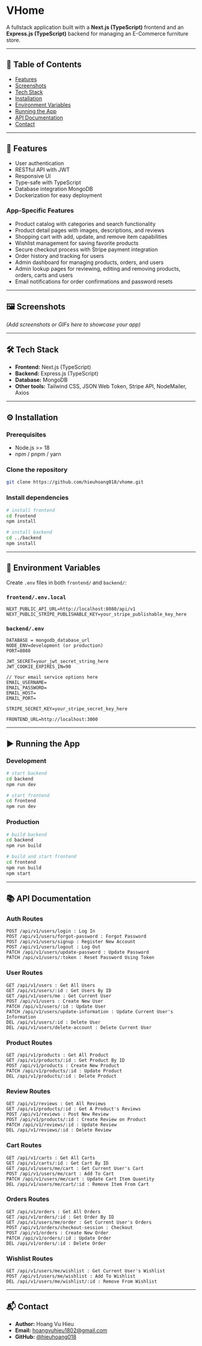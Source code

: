 # VHome

A fullstack application built with a **Next.js (TypeScript)** frontend and an **Express.js (TypeScript)** backend for managing an E-Commerce furniture store.

---

## 📑 Table of Contents

- [Features](#features)
- [Screenshots](#screenshots)
- [Tech Stack](#tech-stack)
- [Installation](#installation)
- [Environment Variables](#environment-variables)
- [Running the App](#running-the-app)
- [API Documentation](#api-documentation)
- [Contact](#contact)

---

## 🚀 Features

- User authentication
- RESTful API with JWT
- Responsive UI
- Type-safe with TypeScript
- Database integration MongoDB
- Dockerization for easy deployment

### App-Specific Features

- Product catalog with categories and search functionality
- Product detail pages with images, descriptions, and reviews
- Shopping cart with add, update, and remove item capabilities
- Wishlist management for saving favorite products
- Secure checkout process with Stripe payment integration
- Order history and tracking for users
- Admin dashboard for managing products, orders, and users
- Admin lookup pages for reviewing, editing and removing products, orders, carts and users
- Email notifications for order confirmations and password resets

---

## 🖼️ Screenshots

_(Add screenshots or GIFs here to showcase your app)_

---

## 🛠 Tech Stack

- **Frontend:** Next.js (TypeScript)
- **Backend:** Express.js (TypeScript)
- **Database:** MongoDB
- **Other tools:** Tailwind CSS, JSON Web Token, Stripe API, NodeMailer, Axios

---

## ⚙️ Installation

### Prerequisites

- Node.js >= 18
- npm / pnpm / yarn

### Clone the repository

```bash
git clone https://github.com/hieuhoang018/vhome.git
```

### Install dependencies

```bash
# install frontend
cd frontend
npm install

# install backend
cd ../backend
npm install
```

---

## 🔑 Environment Variables

Create `.env` files in both `frontend/` and `backend/`:

### `frontend/.env.local`

```env
NEXT_PUBLIC_API_URL=http://localhost:8080/api/v1
NEXT_PUBLIC_STRIPE_PUBLISHABLE_KEY=your_stripe_publishable_key_here
```

### `backend/.env`

```env
DATABASE = mongodb_database_url
NODE_ENV=development (or production)
PORT=8080

JWT_SECRET=your_jwt_secret_string_here
JWT_COOKIE_EXPIRES_IN=90

// Your email service options here
EMAIL_USERNAME=
EMAIL_PASSWORD=
EMAIL_HOST=
EMAIL_PORT=

STRIPE_SECRET_KEY=your_stripe_secret_key_here

FRONTEND_URL=http://localhost:3000

```

---

## ▶️ Running the App

### Development

```bash
# start backend
cd backend
npm run dev

# start frontend
cd frontend
npm run dev
```

### Production

```bash
# build backend
cd backend
npm run build

# build and start frontend
cd frontend
npm run build
npm start
```

---

## 📚 API Documentation

### Auth Routes

```
POST /api/v1/users/login : Log In
POST /api/v1/users/forgot-password : Forgot Password
POST /api/v1/users/signup : Register New Account
POST /api/v1/users/logout : Log Out
PATCH /api/v1/users/update-password : Update Password
PATCH /api/v1/users/:token : Reset Password Using Token
```

### User Routes

```
GET /api/v1/users : Get All Users
GET /api/v1/users/:id : Get Users By ID
GET /api/v1/users/me : Get Current User
POST /api/v1/users : Create New User
PATCH /api/v1/users/:id : Update User
PATCH /api/v1/users/update-information : Update Current User's Information
DEL /api/v1/users/:id : Delete User
DEL /api/v1/users/delete-account : Delete Current User
```

### Product Routes

```
GET /api/v1/products : Get All Product
GET /api/v1/products/:id : Get Product By ID
POST /api/v1/products : Create New Product
PATCH /api/v1/products/:id : Update Product
DEL /api/v1/products/:id : Delete Product
```

### Review Routes

```
GET /api/v1/reviews : Get All Reviews
GET /api/v1/products/:id : Get A Product's Reviews
POST /api/v1/reviews : Post New Review
POST /api/v1/products/:id : Create Review on Product
PATCH /api/v1/reviews/:id : Update Review
DEL /api/v1/reviews/:id : Delete Review
```

### Cart Routes

```
GET /api/v1/carts : Get All Carts
GET /api/v1/carts/:id : Get Cart By ID
GET /api/v1/users/me/cart : Get Current User's Cart
POST /api/v1/users/me/cart : Add To Cart
PATCH /api/v1/users/me/cart : Update Cart Item Quantity
DEL /api/v1/users/me/cart/:id : Remove Item From Cart
```

### Orders Routes

```
GET /api/v1/orders : Get All Orders
GET /api/v1/orders/:id : Get Order By ID
GET /api/v1/users/me/order : Get Current User's Orders
POST /api/v1/orders/checkout-session : Checkout
POST /api/v1/orders : Create New Order
PATCH /api/v1/orders/:id : Update Order
DEL /api/v1/orders/:id : Delete Order
```

### Wishlist Routes

```
GET /api/v1/users/me/wishlist : Get Current User's Wishlist
POST /api/v1/users/me/wishlist : Add To Wishlist
DEL /api/v1/users/me/wishlist/:id : Remove From Wishlist
```

---

## 📬 Contact

- **Author:** Hoang Vu Hieu
- **Email:** hoangvuhieu1802@gmail.com
- **GitHub:** [@hieuhoang018](https://github.com/hieuhoang018)
